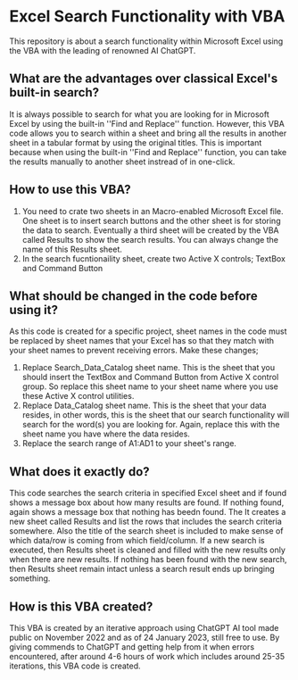 # Excel Search Functionality with VBA

This repository is about a search functionality within Microsoft Excel using the VBA with the leading of renowned AI ChatGPT.

## What are the advantages over classical Excel's built-in search?

It is always possible to search for what you are looking for in Microsoft Excel by using the built-in ''Find and Replace'' function. However, this VBA code allows you to search within a sheet and bring all the results in another sheet in a tabular format by using the original titles. This is important because when using the built-in ''Find and Replace'' function, you can take the results manually to another sheet instread of in one-click.

## How to use this VBA?

1) You need to crate two sheets in an Macro-enabled Microsoft Excel file. One sheet is to insert search buttons and the other sheet is for storing the data to search. Eventually a third sheet will be created by the VBA called Results to show the search results. You can always change the name of this Results sheet.
2) In the search fucntionaility sheet, create two Active X controls; TextBox and Command Button

## What should be changed in the code before using it?

As this code is created for a specific project, sheet names in the code must be replaced by sheet names that your Excel has so that they match with your sheet names to prevent receiving errors. Make these changes;
1) Replace Search_Data_Catalog sheet name. This is the sheet that you should insert the TextBox and Command Button from Active X control group. So replace this sheet name to your sheet name where you use these Active X control utilities.
2) Replace Data_Catalog sheet name. This is the sheet that your data resides, in other words, this is the sheet that our search functionality will search for the word(s) you are looking for. Again, replace this with the sheet name you have where the data resides.
3) Replace the search range of A1:AD1 to your sheet's range.

## What does it exactly do?

This code searches the search criteria in specified Excel sheet and if found shows a message box about how many results are found. If nothing found, again shows a message box that nothing has beedn found. The It creates a new sheet called Results and list the rows that includes the search criteria somewhere. Also the title of the search sheet is included to make sense of which data/row is coming from which field/column. If a new search is executed, then Results sheet is cleaned and filled with the new results only when there are new results. If nothing has been found with the new search, then Results sheet remain intact unless a search result ends up bringing something.

## How is this VBA created?

This VBA is created by an iterative approach using ChatGPT AI tool made public on November 2022 and as of 24 January 2023, still free to use. By giving commends to ChatGPT and getting help from it when errors encountered, after around 4-6 hours of work which includes around 25-35 iterations, this VBA code is created.
